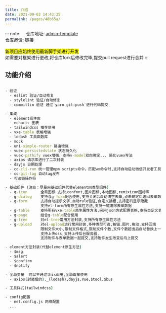 ```yaml
---
title: 介绍
date: 2021-09-03 14:43:25
permalink: /pages/48b65a/
---
```


::: note &emsp;
仓库地址: [admin-template](https://e.gitee.com/tianli-web-developer/projects/276016/repos/tianli-web-developer/admin-template/sources)  </br>
仓库邀请: [链接](https://gitee.com/tianli-web-developer?invite=14d472c2f28406a467eb3bdf91735936ee0905ccb66407c18e7cde0b62298f89d243c2e46f3678cd47952deb5166e5df31a153d918ea49b0)  
<br/>
<mark>新项目应始终使用最新脚手架进行开发</mark> <Badge text="重要" type="tip" vertical="top"/><br/>
如需要对框架进行更改,将仓库fork后修改完毕,提交pull request进行合并
:::

## 功能介绍 <Badge text="必读" type="error" vertical="top"/>

```cmd

- 验证
  - eslint 验证/自动修复
  - stylelint 验证/自动修复
  - commitlin 验证 通过`yarn git:push`进行代码提交

- 集成
  - element组件库
  - echarts 图表
  - tailwindcss 推荐使用
  - vxe-table 表格增强
  - lodash 工具函数库
  - mock 
  - uni-simple-router 路由增强
  - vuex-persistedstate 状态持久化
  - vuex-pathify vuex增强，支持v-model双向绑定... 简化vuex写法
  - axios 请求库进行了二次封装
  - dayjs 日期处理
  - cc-cli-run 统一管理npm scripts命令，匹配wx命令时,支持自动启动微信开发者工具
  - cc-git-tag 自动tag发布
  - 可选链操作符

- 基础组件 (注意：尽量用基础组件代替element同类型组件)
  - g-icon      全局图标 支持iconfont,图片图标,本地图标,remixicon图标库
  - g-dialog    支持与g-form配合使用,支持关闭后自动清空表单,点击确定后返回表单数据
  - g-form      支持自动提示文字,自动rule验证,自定义插槽,支持密码显示隐藏
                支持el-form所有原生属性方法,支持一键清除表单数据
  - g-table     支持所有vxe-table原生属性方法,采用json方式配置表格,支持自定义表头和单元格,自带默认高度
  - g-page      结合g-table配合使用
  - g-tree      对el-tree常用方法封装,支持所有原生属性方法 
  - g-upload    对el-upload进行常用封装,多种类型可选,按钮.图片.拖动,支持回填
                限制文件大小,限制文件格式,限制文件个数,文件个数超出后自动替换上一个文件
                支持上传oss,支持上传后台服务器,
                支持附件与表单数据一起提交,支持附件发生改变后马上提交   

- element方法封装(代替element原生方法)
  - $msg
  - $alert
  - $confirm
  - $notify 

- 全局变量  可以不通过this调用,全局直接使用
  - axios(封装后的),_(lodash),dayjs,Vue,$tool,$bus

- 工具样式(tailwindcss)

- config配置
  - net.config.js 网络配置
  ...
```


